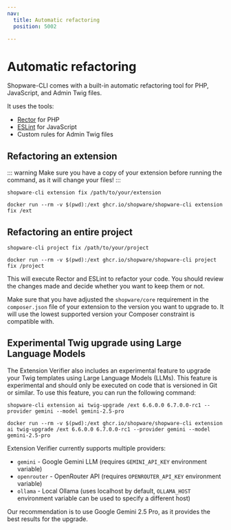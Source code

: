 ```yaml
---
nav:
  title: Automatic refactoring
  position: 5002

---
```


# Automatic refactoring

Shopware-CLI comes with a built-in automatic refactoring tool for PHP, JavaScript, and Admin Twig files.

It uses the tools:

- [Rector](https://getrector.org/) for PHP
- [ESLint](https://eslint.org/) for JavaScript
- Custom rules for Admin Twig files

## Refactoring an extension

::: warning
Make sure you have a copy of your extension before running the command, as it will change your files!
:::

<Tabs>

<Tab title="Without Docker">

```shell
shopware-cli extension fix /path/to/your/extension
```

</Tab>

<Tab title="Docker">

```shell
docker run --rm -v $(pwd):/ext ghcr.io/shopware/shopware-cli extension fix /ext
```

</Tab>

</Tabs>

## Refactoring an entire project

<Tabs>

<Tab title="Without Docker">

```shell
shopware-cli project fix /path/to/your/project
```

</Tab>

<Tab title="Docker">

```shell
docker run --rm -v $(pwd):/ext ghcr.io/shopware/shopware-cli project fix /project
```

</Tab>

</Tabs>

This will execute Rector and ESLint to refactor your code. You should review the changes made and decide whether you want to keep them or not.

Make sure that you have adjusted the `shopware/core` requirement in the `composer.json` file of your extension to the version you want to upgrade to. It will use the lowest supported version your Composer constraint is compatible with.

## Experimental Twig upgrade using Large Language Models

The Extension Verifier also includes an experimental feature to upgrade your Twig templates using Large Language Models (LLMs). This feature is experimental and should only be executed on code that is versioned in Git or similar.
To use this feature, you can run the following command:

<Tabs>

<Tab title="Without Docker">

```shell
shopware-cli extension ai twig-upgrade /ext 6.6.0.0 6.7.0.0-rc1 --provider gemini --model gemini-2.5-pro
```

</Tab>

<Tab title="Docker">

```shell
docker run --rm -v $(pwd):/ext ghcr.io/shopware/shopware-cli extension ai twig-upgrade /ext 6.6.0.0 6.7.0.0-rc1 --provider gemini --model gemini-2.5-pro
```

</Tab>

</Tabs>

Extension Verifier currently supports multiple providers:

- `gemini` - Google Gemini LLM (requires `GEMINI_API_KEY` environment variable)
- `openrouter` - OpenRouter API (requires `OPENROUTER_API_KEY` environment variable)
- `ollama` - Local Ollama (uses localhost by default, `OLLAMA_HOST` environment variable can be used to specify a different host)

Our recommendation is to use Google Gemini 2.5 Pro, as it provides the best results for the upgrade.
